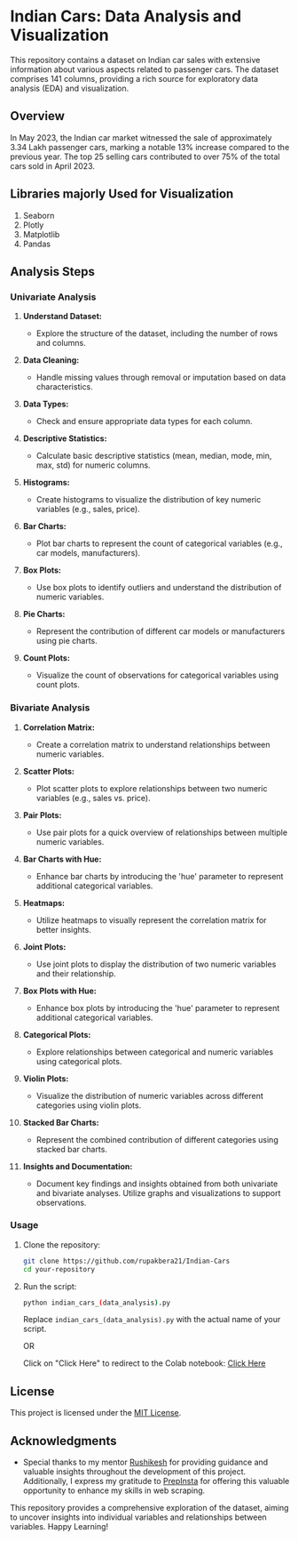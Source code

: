 # Indian Cars: Data Analysis and Visualization

This repository contains a dataset on Indian car sales with extensive information about various aspects related to passenger cars. The dataset comprises 141 columns, providing a rich source for exploratory data analysis (EDA) and visualization.

## Overview

In May 2023, the Indian car market witnessed the sale of approximately 3.34 Lakh passenger cars, marking a notable 13% increase compared to the previous year. The top 25 selling cars contributed to over 75% of the total cars sold in April 2023.

## Libraries majorly Used for Visualization

1. Seaborn
2. Plotly
3. Matplotlib
4. Pandas

## Analysis Steps

### Univariate Analysis

1. **Understand Dataset:**
   - Explore the structure of the dataset, including the number of rows and columns.

2. **Data Cleaning:**
   - Handle missing values through removal or imputation based on data characteristics.

3. **Data Types:**
   - Check and ensure appropriate data types for each column.

4. **Descriptive Statistics:**
   - Calculate basic descriptive statistics (mean, median, mode, min, max, std) for numeric columns.

5. **Histograms:**
   - Create histograms to visualize the distribution of key numeric variables (e.g., sales, price).

6. **Bar Charts:**
   - Plot bar charts to represent the count of categorical variables (e.g., car models, manufacturers).

7. **Box Plots:**
   - Use box plots to identify outliers and understand the distribution of numeric variables.

8. **Pie Charts:**
   - Represent the contribution of different car models or manufacturers using pie charts.

9. **Count Plots:**
   - Visualize the count of observations for categorical variables using count plots.

### Bivariate Analysis

1. **Correlation Matrix:**
   - Create a correlation matrix to understand relationships between numeric variables.

2. **Scatter Plots:**
   - Plot scatter plots to explore relationships between two numeric variables (e.g., sales vs. price).

3. **Pair Plots:**
   - Use pair plots for a quick overview of relationships between multiple numeric variables.

4. **Bar Charts with Hue:**
   - Enhance bar charts by introducing the 'hue' parameter to represent additional categorical variables.

5. **Heatmaps:**
   - Utilize heatmaps to visually represent the correlation matrix for better insights.

6. **Joint Plots:**
   - Use joint plots to display the distribution of two numeric variables and their relationship.

7. **Box Plots with Hue:**
   - Enhance box plots by introducing the 'hue' parameter to represent additional categorical variables.

8. **Categorical Plots:**
   - Explore relationships between categorical and numeric variables using categorical plots.

9. **Violin Plots:**
   - Visualize the distribution of numeric variables across different categories using violin plots.

10. **Stacked Bar Charts:**
    - Represent the combined contribution of different categories using stacked bar charts.

11. **Insights and Documentation:**
    - Document key findings and insights obtained from both univariate and bivariate analyses. Utilize graphs and visualizations to support observations.
   
### Usage

1. Clone the repository:

   ```bash
   git clone https://github.com/rupakbera21/Indian-Cars
   cd your-repository
   ```

2. Run the script:

   ```bash
   python indian_cars_(data_analysis).py
   ```

   Replace `indian_cars_(data_analysis).py` with the actual name of your script.

   OR

   Click on "Click Here" to redirect to the Colab notebook: 
   [Click Here](https://colab.research.google.com/drive/1IDSemRHgiL7sKIWy3M0DrYU8OvH526Rb?usp=sharing)

## License

This project is licensed under the [MIT License](LICENSE).

## Acknowledgments

- Special thanks to my mentor [Rushikesh](https://github.com/rishikonapure) for providing guidance and valuable insights throughout the development of this project. Additionally, I express my gratitude to [PrepInsta](https://prepinstaprime.com/) for offering this valuable opportunity to enhance my skills in web scraping.


This repository provides a comprehensive exploration of the dataset, aiming to uncover insights into individual variables and relationships between variables. Happy Learning!
